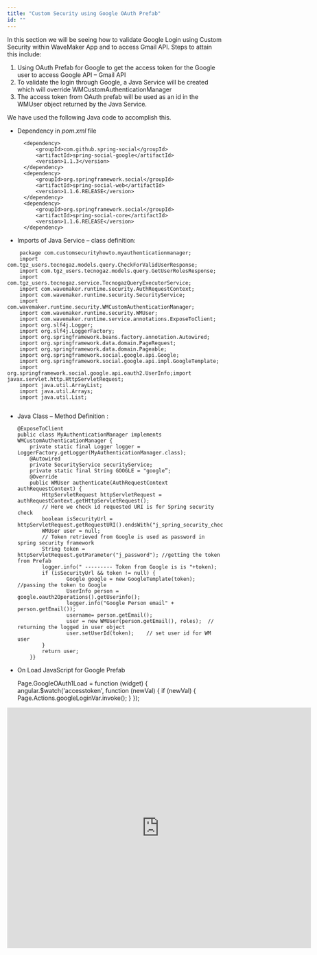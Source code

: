 ```yaml
---
title: "Custom Security using Google OAuth Prefab"
id: ""
---
```


In this section we will be seeing how to validate Google Login using Custom Security within WaveMaker App and to access Gmail API. Steps to attain this include:

1. Using OAuth Prefab for Google to get the access token for the Google user to access Google API – Gmail API
2. To validate the login through Google, a Java Service will be created which will override WMCustomAuthenticationManager
3. The access token from OAuth prefab will be used as an id in the WMUser object returned by the Java Service.

We have used the following Java code to accomplish this.

- Dependency in _pom.xml_ file
        
        <dependency>
            <groupId>com.github.spring-social</groupId>
            <artifactId>spring-social-google</artifactId>
            <version>1.1.3</version>
        </dependency>
        <dependency>
            <groupId>org.springframework.social</groupId>
            <artifactId>spring-social-web</artifactId>
            <version>1.1.6.RELEASE</version>
        </dependency>
        <dependency>
            <groupId>org.springframework.social</groupId>
            <artifactId>spring-social-core</artifactId>
            <version>1.1.6.RELEASE</version>
        </dependency>
    
- Imports of Java Service – class definition:

```
    package com.customsecurityhowto.myauthenticationmanager;
    import com.tgz_users.tecnogaz.models.query.CheckForValidUserResponse;
    import com.tgz_users.tecnogaz.models.query.GetUserRolesResponse;
    import com.tgz_users.tecnogaz.service.TecnogazQueryExecutorService;
    import com.wavemaker.runtime.security.AuthRequestContext;
    import com.wavemaker.runtime.security.SecurityService;
    import com.wavemaker.runtime.security.WMCustomAuthenticationManager;
    import com.wavemaker.runtime.security.WMUser;
    import com.wavemaker.runtime.service.annotations.ExposeToClient;
    import org.slf4j.Logger;
    import org.slf4j.LoggerFactory;
    import org.springframework.beans.factory.annotation.Autowired;
    import org.springframework.data.domain.PageRequest;
    import org.springframework.data.domain.Pageable;
    import org.springframework.social.google.api.Google;
    import org.springframework.social.google.api.impl.GoogleTemplate;
    import org.springframework.social.google.api.oauth2.UserInfo;import javax.servlet.http.HttpServletRequest;
    import java.util.ArrayList;
    import java.util.Arrays;
    import java.util.List;   
      
```


    
- Java Class – Method Definition :
    ```
    @ExposeToClient
    public class MyAuthenticationManager implements WMCustomAuthenticationManager {
        private static final Logger logger = LoggerFactory.getLogger(MyAuthenticationManager.class);
        @Autowired
        private SecurityService securityService;
        private static final String GOOGLE = "google”;
        @Override
        public WMUser authenticate(AuthRequestContext authRequestContext) {
            HttpServletRequest httpServletRequest = authRequestContext.getHttpServletRequest();
            // Here we check id requested URI is for Spring security check 
            boolean isSecurityUrl = httpServletRequest.getRequestURI().endsWith("j_spring_security_check");
            WMUser user = null;
            // Token retrieved from Google is used as password in spring security framework
            String token = httpServletRequest.getParameter("j_password"); //getting the token from Prefab
            logger.info(" --------- Token from Google is is "+token);
            if (isSecurityUrl && token != null) {
                    Google google = new GoogleTemplate(token); //passing the token to Google
                    UserInfo person = google.oauth2Operations().getUserinfo();
                    logger.info("Google Person email" + person.getEmail());
                    username= person.getEmail();                    
                    user = new WMUser(person.getEmail(), roles);  // returning the logged in user object
                    user.setUserId(token);    // set user id for WM user
            }
            return user;
        }}
  ```
    
- On Load JavaScript for Google Prefab
    
    Page.GoogleOAuth1Load = function (widget) {
        angular.$watch('accesstoken', function (newVal) {
            if (newVal) {
                Page.Actions.googleLoginVar.invoke();
            }
        });
    

<iframe src="https://docs.google.com/presentation/d/e/2PACX-1vTo_CJ89BLzR9PRTdaB-ezz595YdJ6eswAl1_b5l2ZyFDJUC1AhJjf9AMypd62cdg4M-XQGe7dbP7O7/embed?start=false&amp;loop=false&amp;delayms=3000" frameborder="0" width="708" height="560" allowfullscreen="true" mozallowfullscreen="true" webkitallowfullscreen="true"></iframe>
